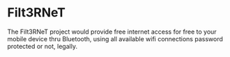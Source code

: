 # Filt3RNeT
The Filt3RNeT project would provide free internet access for free to your mobile device thru Bluetooth, using all available wifi connections password protected or not, legally.
